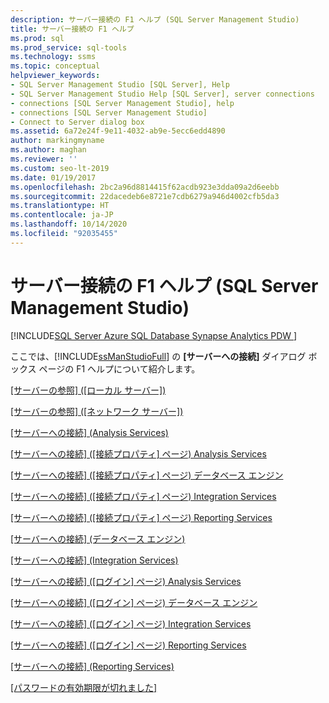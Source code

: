 ```yaml
---
description: サーバー接続の F1 ヘルプ (SQL Server Management Studio)
title: サーバー接続の F1 ヘルプ
ms.prod: sql
ms.prod_service: sql-tools
ms.technology: ssms
ms.topic: conceptual
helpviewer_keywords:
- SQL Server Management Studio [SQL Server], Help
- SQL Server Management Studio Help [SQL Server], server connections
- connections [SQL Server Management Studio], help
- connections [SQL Server Management Studio]
- Connect to Server dialog box
ms.assetid: 6a72e24f-9e11-4032-ab9e-5ecc6edd4890
author: markingmyname
ms.author: maghan
ms.reviewer: ''
ms.custom: seo-lt-2019
ms.date: 01/19/2017
ms.openlocfilehash: 2bc2a96d8814415f62acdb923e3dda09a2d6eebb
ms.sourcegitcommit: 22dacedeb6e8721e7cdb6279a946d4002cfb5da3
ms.translationtype: HT
ms.contentlocale: ja-JP
ms.lasthandoff: 10/14/2020
ms.locfileid: "92035455"
---
```

# <a name="f1-help-for-server-connections-sql-server-management-studio"></a>サーバー接続の F1 ヘルプ (SQL Server Management Studio)

[!INCLUDE[SQL Server Azure SQL Database Synapse Analytics PDW ](../../includes/applies-to-version/sql-asdb-asdbmi-asa-pdw.md)]

 ここでは、[!INCLUDE[ssManStudioFull](../../includes/ssmanstudiofull-md.md)] の **[サーバーへの接続]** ダイアログ ボックス ページの F1 ヘルプについて紹介します。  
  
[[サーバーの参照] ([ローカル サーバー])](../../tools/configuration-manager/sql-server-browser-service.md)  
  
[[サーバーの参照] ([ネットワーク サーバー])](../../tools/configuration-manager/sql-server-browser-service.md)  
  
[[サーバーへの接続] (Analysis Services)](/analysis-services/instances/connect-from-client-applications-analysis-services?viewFallbackFrom=sql-server-ver15)  
  
[[サーバーへの接続] ([接続プロパティ] ページ) Analysis Services](/analysis-services/instances/connect-from-client-applications-analysis-services?viewFallbackFrom=sql-server-ver15)  
  
[[サーバーへの接続] ([接続プロパティ] ページ) データベース エンジン](../../ssms/f1-help/connect-to-server-connection-properties-page-database-engine.md)  
  
[[サーバーへの接続] ([接続プロパティ] ページ) Integration Services](../../integration-services/service/integration-services-service-ssis-service.md)  
  
[[サーバーへの接続] ([接続プロパティ] ページ) Reporting Services](../../reporting-services/tools/connect-to-a-report-server-in-management-studio.md)  
  
[[サーバーへの接続] (データベース エンジン)](../../ssms/f1-help/connect-to-server-database-engine.md)  
  
[[サーバーへの接続] (Integration Services)](../../integration-services/service/integration-services-service-ssis-service.md)  
  
[[サーバーへの接続] ([ログイン] ページ) Analysis Services](/analysis-services/instances/connect-from-client-applications-analysis-services?viewFallbackFrom=sql-server-ver15)  
  
[[サーバーへの接続] ([ログイン] ページ) データベース エンジン](../../ssms/f1-help/connect-to-server-login-page-database-engine.md)  
  
[[サーバーへの接続] ([ログイン] ページ) Integration Services](../../integration-services/service/integration-services-service-ssis-service.md)  
  
[[サーバーへの接続] ([ログイン] ページ) Reporting Services](../../reporting-services/tools/connect-to-a-report-server-in-management-studio.md)  
  
[[サーバーへの接続] (Reporting Services)](../../reporting-services/tools/connect-to-a-report-server-in-management-studio.md)  
  
[[パスワードの有効期限が切れました]](../../relational-databases/security/choose-an-authentication-mode.md)